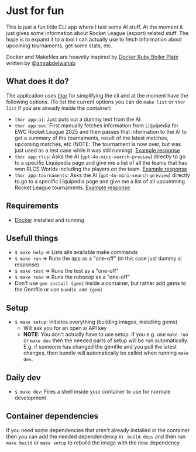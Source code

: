 # Just for fun

This is just a fun little CLI app where I test some AI stuff. At the moment it just gives some information about Rocket League (esport) related stuff. The hope is to expand it to a tool I can actually use to fetch information about upcoming tournaments, get some stats, etc.

Docker and Makefiles are heaveliy inspired by [Docker Ruby Boiler Plate](https://github.com/amrabdelwahab/docker-ruby-boilerplate/tree/master) written by [@amrabdelwahab](https://github.com/amrabdelwahab)

## What does it do?

The application uses [thor](https://github.com/rails/thor) for simplifying the cli and at the moment have the following options. (To list the current options you can do `make list` or `thor list` if you are already inside the container)

- `thor app:ai`: Just puts out a dummy text from the AI
- `thor app:ewc`: First manually fetches information from Liquipedia for EWC Rocket League 2025 and then passes that information to the AI to get a summary of the tournaments, result of the latest matches, upcoming matches, etc (NOTE: The tournament is now over, but was just used as a test case while it was still running). [Example response](https://github.com/hildevestol/ruby-cli-ai-fun/blob/master/spec/fixtures/ewc.md)
- `thor app:rlcs`: Asks the AI (`gpt-4o-mini-search-preview`) directly to go to a specific Liquipedia page and give me a list of all the teams that has won RLCS Worlds including the players on the team. [Example response](https://github.com/hildevestol/ruby-cli-ai-fun/blob/master/spec/fixtures/rlcs.md)
- `thor app:tournaments`: Asks the AI (`gpt-4o-mini-search-preview`) directly to go to a specific Liquipedia page and give me a list of all upcomming Rocket League tournaments. [Example response](https://github.com/hildevestol/ruby-cli-ai-fun/blob/master/spec/fixtures/tournaments.md)

## Requirements

- [Docker](https://www.docker.com) installed and running

## Usefull things

- `$ make help` => Lists alle available make commands
- `$ make run`  => Runs the app as a "one-off" (in this case just dummy ai response)
- `$ make test`  => Runs the test as a "one-off"
- `$ make rubo`  => Runs the rubocop as a "one-off"
- Don't use `gem install {gem}` inside a container, but rather add gems to the Gemfile or use `bundle add {gem}`

## Setup

- `$ make setup`: Initiates everything (building images, installing gems)
  - Will ask you for an open ai API key
  - **NOTE:** You don't actually have to use setup. If you e.g. use `make run` or `make dev` then the needed parts of setup will be run automatically. E.g. if someone has changed the gemfile and you pull the latest changes, then bundle will automatically be called when running `make dev`.

## Daily dev

- `$ make dev`: Fires a shell inside your container to use for normale development

## Container dependencies

If you need some dependencies that aren't already installed in the container then you can add the needed dependendency in `.build-deps` and then run `make build` or `make setup` to rebuild the image with the new dependency.
